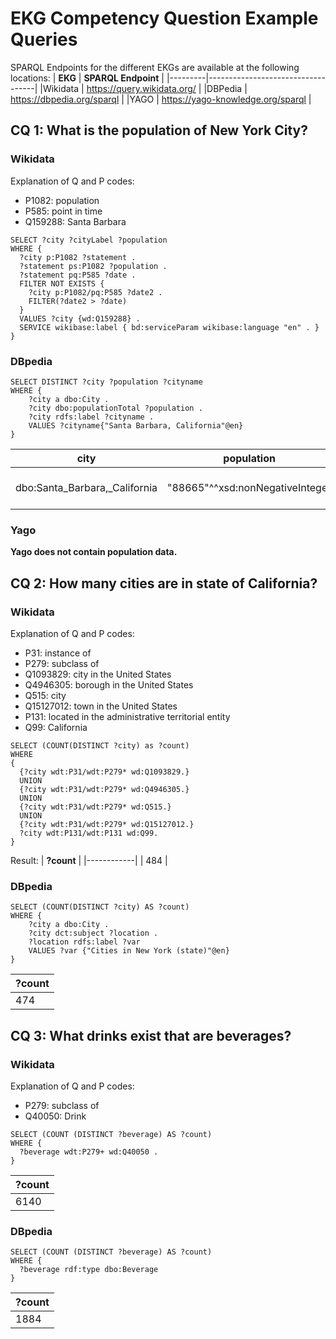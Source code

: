 # EKG Competency Question Example Queries
SPARQL Endpoints for the different EKGs are available at the following locations:
| **EKG** | **SPARQL Endpoint**               |
|---------|-----------------------------------|
|Wikidata | https://query.wikidata.org/       |
|DBPedia  | https://dbpedia.org/sparql        |
|YAGO     | https://yago-knowledge.org/sparql |

## CQ 1: What is the population of New York City?

### Wikidata
Explanation of Q and P codes:
- P1082: population
- P585: point in time
- Q159288: Santa Barbara
```sparql
SELECT ?city ?cityLabel ?population
WHERE {
  ?city p:P1082 ?statement .
  ?statement ps:P1082 ?population .
  ?statement pq:P585 ?date .
  FILTER NOT EXISTS {
    ?city p:P1082/pq:P585 ?date2 .
    FILTER(?date2 > ?date)
  }
  VALUES ?city {wd:Q159288} .
  SERVICE wikibase:label { bd:serviceParam wikibase:language "en" . }
}
```

### DBpedia
```sparql
SELECT DISTINCT ?city ?population ?cityname
WHERE {
    ?city a dbo:City .
    ?city dbo:populationTotal ?population .
    ?city rdfs:label ?cityname .
    VALUES ?cityname{"Santa Barbara, California"@en}
}
```
| **city** | **population** | **cityname** |
|----------|----------------|--------------|
| dbo:Santa_Barbara,_California | "88665"^^xsd:nonNegativeInteger | "Santa Barbara, California"@en|
	

### Yago
**Yago does not contain population data.**

## CQ 2: How many cities are in state of California?

### Wikidata
Explanation of Q and P codes:
- P31: instance of  
- P279: subclass of
- Q1093829: city in the United States
- Q4946305: borough in the United States
- Q515: city
- Q15127012: town in the United States
- P131: located in the administrative territorial entity
- Q99: California

```sparql
SELECT (COUNT(DISTINCT ?city) as ?count)
WHERE
{
  {?city wdt:P31/wdt:P279* wd:Q1093829.}
  UNION
  {?city wdt:P31/wdt:P279* wd:Q4946305.}
  UNION
  {?city wdt:P31/wdt:P279* wd:Q515.}
  UNION
  {?city wdt:P31/wdt:P279* wd:Q15127012.}
  ?city wdt:P131/wdt:P131 wd:Q99.
}
```
Result:
| **?count** |
|------------|
| 484        |

### DBpedia
```sparql
SELECT (COUNT(DISTINCT ?city) AS ?count)
WHERE {
    ?city a dbo:City .
    ?city dct:subject ?location .
    ?location rdfs:label ?var
    VALUES ?var {"Cities in New York (state)"@en}
}
```
| **?count** |
|------------|
| 474        |

## CQ 3: What drinks exist that are beverages?

### Wikidata
Explanation of Q and P codes:
- P279: subclass of
- Q40050: Drink

```sparql
SELECT (COUNT (DISTINCT ?beverage) AS ?count)
WHERE {
  ?beverage wdt:P279+ wd:Q40050 .
}
```
| **?count** |
|------------|
| 6140       |

### DBpedia
```sparql
SELECT (COUNT (DISTINCT ?beverage) AS ?count)
WHERE {
  ?beverage rdf:type dbo:Beverage
}
```
| **?count** |
|------------|
| 1884       |

